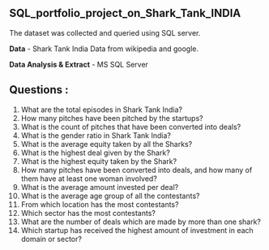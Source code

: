 ## SQL_portfolio_project_on_Shark_Tank_INDIA

The dataset was collected and queried using SQL server.

**Data** - Shark Tank India Data from wikipedia and google.

**Data Analysis & Extract** - MS SQL Server

## Questions :

1. What are the total episodes in Shark Tank India?
2. How many pitches have been pitched by the startups?
3. What is the count of pitches that have been converted into deals?
4. What is the gender ratio in Shark Tank India?
5. What is the average equity taken by all the Sharks?
6. What is the highest deal given by the Shark?
7. What is the highest equity taken by the Shark?
8. How many pitches have been converted into deals, and how many of them have at least one woman involved?
9. What is the average amount invested per deal?
10. What is the average age group of all the contestants?
11. From which location has the most contestants?
12. Which sector has the most contestants?
13. What are the number of deals which are made by more than one shark?
14. Which startup has received the highest amount of investment in each domain or sector?

